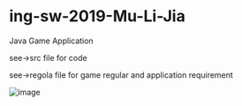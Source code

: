# ing-sw-2019-Mu-Li-Jia

Java Game Application

see->src file for code

see->regola file for game regular and application requirement

 ![image](https://github.com/TouchDreamRen/PersonalPage/raw/master/screenshots/screenshot.png)
